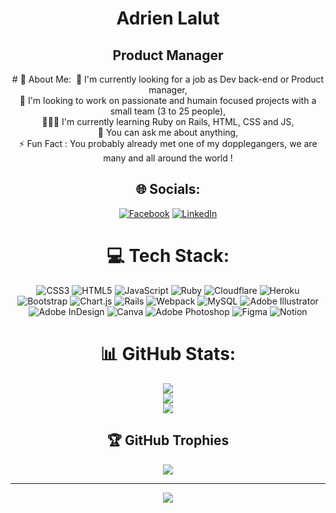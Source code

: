<div align="center">
<h1> Adrien Lalut </h1>
<h2>Product Manager <br></h2>
# 💫 About Me:
 🚀 I'm currently looking for a job as Dev back-end or Product manager,<br>🧬 I'm looking to work on passionate and humain focused projects with a small team (3 to 25 people), <br>👨🏼‍💻 I'm currently learning Ruby on Rails, HTML, CSS and JS,<br>💬 You can ask me about anything, <br>⚡️ Fun Fact : You probably already met one of my dopplegangers, we are many and all around the world !


## 🌐 Socials:
[![Facebook](https://img.shields.io/badge/Facebook-%231877F2.svg?logo=Facebook&logoColor=white)](https://www.facebook.com/adrien.lalut) [![LinkedIn](https://img.shields.io/badge/LinkedIn-%230077B5.svg?logo=linkedin&logoColor=white)](https://www.linkedin.com/in/adrien-lalut/) 

# 💻 Tech Stack:
![CSS3](https://img.shields.io/badge/css3-%231572B6.svg?style=flat&logo=css3&logoColor=white) ![HTML5](https://img.shields.io/badge/html5-%23E34F26.svg?style=flat&logo=html5&logoColor=white) ![JavaScript](https://img.shields.io/badge/javascript-%23323330.svg?style=flat&logo=javascript&logoColor=%23F7DF1E) ![Ruby](https://img.shields.io/badge/ruby-%23CC342D.svg?style=flat&logo=ruby&logoColor=white) ![Cloudflare](https://img.shields.io/badge/Cloudflare-F38020?style=flat&logo=Cloudflare&logoColor=white) ![Heroku](https://img.shields.io/badge/heroku-%23430098.svg?style=flat&logo=heroku&logoColor=white) ![Bootstrap](https://img.shields.io/badge/bootstrap-%23563D7C.svg?style=flat&logo=bootstrap&logoColor=white) ![Chart.js](https://img.shields.io/badge/chart.js-F5788D.svg?style=flat&logo=chart.js&logoColor=white) ![Rails](https://img.shields.io/badge/rails-%23CC0000.svg?style=flat&logo=ruby-on-rails&logoColor=white) ![Webpack](https://img.shields.io/badge/webpack-%238DD6F9.svg?style=flat&logo=webpack&logoColor=black) ![MySQL](https://img.shields.io/badge/mysql-%2300f.svg?style=flat&logo=mysql&logoColor=white) ![Adobe Illustrator](https://img.shields.io/badge/adobeillustrator-%23FF9A00.svg?style=flat&logo=adobeillustrator&logoColor=white) ![Adobe InDesign](https://img.shields.io/badge/Adobe%20InDesign-49021F?style=flat&logo=adobeindesign&logoColor=white) ![Canva](https://img.shields.io/badge/Canva-%2300C4CC.svg?style=flat&logo=Canva&logoColor=white) ![Adobe Photoshop](https://img.shields.io/badge/adobephotoshop-%2331A8FF.svg?style=flat&logo=adobephotoshop&logoColor=white) 	![Figma](https://img.shields.io/badge/figma-%23F24E1E.svg?style=flat&logo=figma&logoColor=white) ![Notion](https://img.shields.io/badge/Notion-%23000000.svg?style=flat&logo=notion&logoColor=white)
# 📊 GitHub Stats:
![](https://github-readme-stats.vercel.app/api?username=Dridry-dev&theme=highcontrast&hide_border=false&include_all_commits=true&count_private=true)<br/>
![](https://github-readme-streak-stats.herokuapp.com/?user=Dridry-dev&theme=highcontrast&hide_border=false)<br/>
![](https://github-readme-stats.vercel.app/api/top-langs/?username=Dridry-dev&theme=highcontrast&hide_border=false&include_all_commits=true&count_private=true&layout=compact)

## 🏆 GitHub Trophies
![](https://github-profile-trophy.vercel.app/?username=Dridry-dev&theme=gruvbox&no-frame=true&no-bg=true&margin-w=4)

---
[![](https://visitcount.itsvg.in/api?id=Dridry-dev&icon=9&color=2)](https://visitcount.itsvg.in)

<!-- Proudly created with GPRM ( https://gprm.itsvg.in ) -->
</div>
